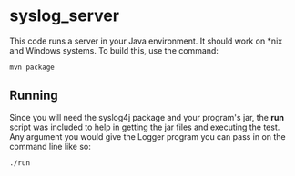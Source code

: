 # syslog_server

This code runs a server in your Java environment. It should work on *nix and Windows systems.
To build this, use the command:
```bash
mvn package
```

## Running
Since you will need the syslog4j package and your program's jar, the <b>run</b> script was included to help
in getting the jar files and executing the test. Any argument you would give the Logger program you can pass in
on the command line like so:
```bash
./run
```
